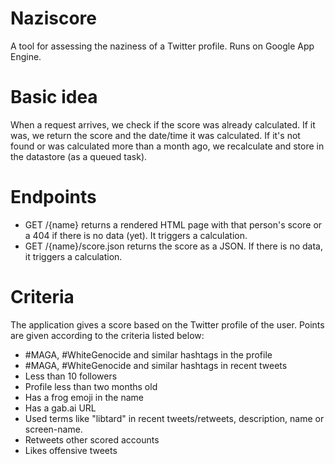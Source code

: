 # Naziscore
A tool for assessing the naziness of a Twitter profile. Runs on Google
App Engine.

# Basic idea
When a request arrives, we check if the score was already calculated. If
it was, we return the score and the date/time it was calculated. If it's
not found or was calculated more than a month ago, we recalculate and
store in the datastore (as a queued task).

# Endpoints
- GET /{name} returns a rendered HTML page with that person's score or a
  404 if there is no data (yet). It triggers a calculation.
- GET /{name}/score.json returns the score as a JSON. If there is no
  data, it triggers a calculation.

# Criteria
The application gives a score based on the Twitter profile of the
user. Points are given according to the criteria listed below:

- #MAGA, #WhiteGenocide and similar hashtags in the profile
- #MAGA, #WhiteGenocide and similar hashtags in recent tweets
- Less than 10 followers
- Profile less than two months old
- Has a frog emoji in the name
- Has a gab.ai URL
- Used terms like "libtard" in recent tweets/retweets, description, name or screen-name.
- Retweets other scored accounts
- Likes offensive tweets
